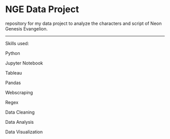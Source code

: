 # NGE Data Project

repository for my data project to analyze the characters and script of Neon Genesis Evangelion.

--------------------

Skills used:

Python

Jupyter Notebook

Tableau

Pandas

Webscraping

Regex

Data Cleaning

Data Analysis

Data Visualization
